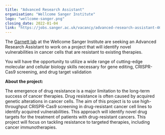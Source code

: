 ```yaml
---
title: "Advanced Research Assistant"
organisation: "Wellcome Sanger Institute"
logo: "wellcome-sanger.png"
closing_date: 2022-01-04
link: "https://jobs.sanger.ac.uk/vacancy/advanced-research-assistant-466129.html"
---
```


The <a href="https://www.sanger.ac.uk/science/groups/garnett-group" target="_blank"> Garnett lab</a> at the Wellcome Sanger Institute are seeking an Advanced Research Assistant to work on a project that will identify novel vulnerabilities in cancer cells that are resistant to existing therapies.

You will have the opportunity to utilize a wide range of cutting-edge molecular and cellular biology skills necessary for gene editing, CRISPR-Cas9 screening, and drug target validation

<b>About the project:</b>

The emergence of drug resistance is a major limitation to the long-term success of cancer therapies. Drug resistance is often caused by acquired genetic alterations in cancer cells. The aim of this project is to use high-throughput CRISPR-Cas9 screening in drug-resistant cancer cell lines to identify acquired vulnerabilities. This approach will identify novel drug targets for the treatment of patients with drug-resistant cancers. This project will focus on tackling resistance to targeted therapies, including cancer immunotherapies.